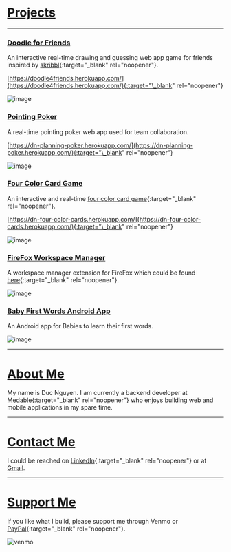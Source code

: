 # [Projects](#Projects)

---

### [Doodle for Friends](https://github.com/hongde88/doodle_for_friends)

An interactive real-time drawing and guessing web app game for friends inspired by [skribbl](https://skribbl.io/){:target="\_blank" rel="noopener"}.

[https://doodle4friends.herokuapp.com/](https://doodle4friends.herokuapp.com/){:target="\_blank" rel="noopener"}

![image](https://user-images.githubusercontent.com/7309086/120910521-9f295680-c64d-11eb-91fa-82ed9a9f4633.png)

### [Pointing Poker](https://github.com/hongde88/pointing-poker)

A real-time pointing poker web app used for team collaboration.

[https://dn-planning-poker.herokuapp.com/](https://dn-planning-poker.herokuapp.com/){:target="\_blank" rel="noopener"}

![image](https://user-images.githubusercontent.com/7309086/120936208-ac3d5880-c6d4-11eb-9b82-4dbbe7397467.png)

### [Four Color Card Game](https://github.com/hongde88/four-color-cards-game)

An interactive and real-time [four color card game](https://en.wikipedia.org/wiki/Four_Color_Cards){:target="\_blank" rel="noopener"}.

[https://dn-four-color-cards.herokuapp.com/](https://dn-four-color-cards.herokuapp.com/){:target="\_blank" rel="noopener"}

![image](https://user-images.githubusercontent.com/7309086/120936668-fe7f7900-c6d6-11eb-848e-a7611174dec6.png)

### [FireFox Workspace Manager](https://github.com/hongde88/firefox-workspace-manager)

A workspace manager extension for FireFox which could be found [here](https://addons.mozilla.org/en-US/firefox/addon/workspace-manager/?utm_source=addons.mozilla.org&utm_medium=referral&utm_content=search){:target="\_blank" rel="noopener"}.

![image](https://raw.githubusercontent.com/hongde88/firefox-workspace-manager/master/screenshots/wsp_icon.png)

### [Baby First Words Android App](#)

An Android app for Babies to learn their first words.

![image](https://user-images.githubusercontent.com/7309086/120937174-f96ff900-c6d9-11eb-9f75-f383dc89c29b.png)

---

# [About Me](#About-Me)

My name is Duc Nguyen. I am currently a backend developer at [Medable](https://www.medable.com/){:target="\_blank" rel="noopener"} who enjoys building web and mobile applications in my spare time.

---

# [Contact Me](#Contact-Me)

I could be reached on [LinkedIn](https://www.linkedin.com/in/ducnguyenh){:target="\_blank" rel="noopener"} or at <a href="mailto:hongduc19@gmail.com">Gmail</a>.

---

# [Support Me](#Support-Me)

If you like what I build, please support me through Venmo or [PayPal](https://www.paypal.com/paypalme/hongde88){:target="\_blank" rel="noopener"}.

![venmo](https://user-images.githubusercontent.com/7309086/120942615-2206eb80-c6f8-11eb-8738-130fdb69e201.jpg)
